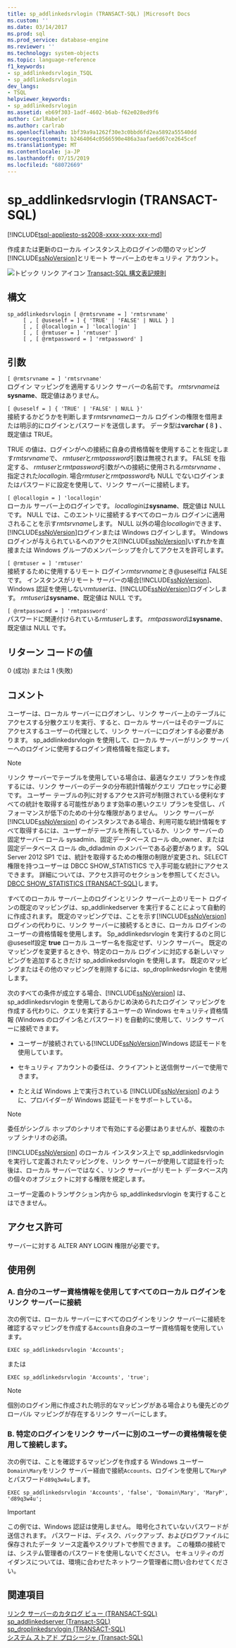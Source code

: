 ```yaml
---
title: sp_addlinkedsrvlogin (TRANSACT-SQL) |Microsoft Docs
ms.custom: ''
ms.date: 03/14/2017
ms.prod: sql
ms.prod_service: database-engine
ms.reviewer: ''
ms.technology: system-objects
ms.topic: language-reference
f1_keywords:
- sp_addlinkedsrvlogin_TSQL
- sp_addlinkedsrvlogin
dev_langs:
- TSQL
helpviewer_keywords:
- sp_addlinkedsrvlogin
ms.assetid: eb69f303-1adf-4602-b6ab-f62e028ed9f6
author: CarlRabeler
ms.author: carlrab
ms.openlocfilehash: 1bf39a9a1262f30e3c0bbd6fd2ea5892a55540dd
ms.sourcegitcommit: b2464064c0566590e486a3aafae6d67ce2645cef
ms.translationtype: MT
ms.contentlocale: ja-JP
ms.lasthandoff: 07/15/2019
ms.locfileid: "68072669"
---
```

# <a name="spaddlinkedsrvlogin-transact-sql"></a>sp_addlinkedsrvlogin (TRANSACT-SQL)
[!INCLUDE[tsql-appliesto-ss2008-xxxx-xxxx-xxx-md](../../includes/tsql-appliesto-ss2008-xxxx-xxxx-xxx-md.md)]

  作成または更新のローカル インスタンス上のログインの間のマッピング[!INCLUDE[ssNoVersion](../../includes/ssnoversion-md.md)]とリモート サーバー上のセキュリティ アカウント。  
  
 ![トピック リンク アイコン](../../database-engine/configure-windows/media/topic-link.gif "トピック リンク アイコン") [Transact-SQL 構文表記規則](../../t-sql/language-elements/transact-sql-syntax-conventions-transact-sql.md)  
  
## <a name="syntax"></a>構文  
  
```  
sp_addlinkedsrvlogin [ @rmtsrvname = ] 'rmtsrvname'   
     [ , [ @useself = ] { 'TRUE' | 'FALSE' | NULL } ]   
     [ , [ @locallogin = ] 'locallogin' ]   
     [ , [ @rmtuser = ] 'rmtuser' ]   
     [ , [ @rmtpassword = ] 'rmtpassword' ]   
```  
  
## <a name="arguments"></a>引数  
 `[ @rmtsrvname = ] 'rmtsrvname'`  
 ログイン マッピングを適用するリンク サーバーの名前です。 *rmtsrvname*は**sysname**、既定値はありません。  
  
 `[ @useself = ] { 'TRUE' | 'FALSE' | NULL }'`  
 接続するかどうかを判断します*rmtsrvname*ローカル ログインの権限を借用または明示的にログインとパスワードを送信します。 データ型は**varchar (** 8 **)** 、既定値は TRUE。  
  
 TRUE の値は、ログインがへの接続に自身の資格情報を使用することを指定します*rmtsrvname*で、 *rmtuser*と*rmtpassword*引数は無視されます。 FALSE を指定する、 *rmtuser*と*rmtpassword*引数がへの接続に使用される*rmtsrvname* 、指定された*locallogin*. 場合*rmtuser*と*rmtpassword*も NULL でないログインまたはパスワードに設定を使用して、リンク サーバーに接続します。  
  
 `[ @locallogin = ] 'locallogin'`  
 ローカル サーバー上のログインです。 *locallogin*は**sysname**、既定値は NULL です。 NULL では、このエントリに接続するすべてのローカル ログインに適用されることを示す*rmtsrvname*します。 NULL 以外の場合*locallogin*できます、[!INCLUDE[ssNoVersion](../../includes/ssnoversion-md.md)]ログインまたは Windows ログインします。 Windows ログインが与えられているへのアクセス[!INCLUDE[ssNoVersion](../../includes/ssnoversion-md.md)]いずれかを直接または Windows グループのメンバーシップを介してアクセスを許可します。  
  
 `[ @rmtuser = ] 'rmtuser'`  
 接続するために使用するリモート ログイン*rmtsrvname*とき@useselfは FALSE です。 インスタンスがリモート サーバーの場合[!INCLUDE[ssNoVersion](../../includes/ssnoversion-md.md)]、Windows 認証を使用しない*rmtuser*は、[!INCLUDE[ssNoVersion](../../includes/ssnoversion-md.md)]ログインします。 *rmtuser*は**sysname**、既定値は NULL です。  
  
 `[ @rmtpassword = ] 'rmtpassword'`  
 パスワードに関連付けられている*rmtuser*します。 *rmtpassword*は**sysname**、既定値は NULL です。  
  
## <a name="return-code-values"></a>リターン コードの値  
 0 (成功) または 1 (失敗)  
  
## <a name="remarks"></a>コメント  
 ユーザーは、ローカル サーバーにログオンし、リンク サーバー上のテーブルにアクセスする分散クエリを実行、すると、ローカル サーバーはそのテーブルにアクセスするユーザーの代理として、リンク サーバーにログオンする必要があります。 sp_addlinkedsrvlogin を使用して、ローカル サーバーがリンク サーバーへのログインに使用するログイン資格情報を指定します。  
  
> [!NOTE]  
>  リンク サーバーでテーブルを使用している場合は、最適なクエリ プランを作成するには、リンク サーバーのデータの分布統計情報がクエリ プロセッサに必要です。 ユーザー テーブルの列に対するアクセス許可が制限されている便利なすべての統計を取得する可能性があります効率の悪いクエリ プランを受信し、パフォーマンスが低下のための十分な権限がありません。 リンク サーバーが [!INCLUDE[ssNoVersion](../../includes/ssnoversion-md.md)] のインスタンスである場合、利用可能な統計情報をすべて取得するには、ユーザーがテーブルを所有しているか、リンク サーバーの固定サーバー ロール sysadmin、固定データベース ロール db_owner、または固定データベース ロール db_ddladmin のメンバーである必要があります。 SQL Server 2012 SP1 では、統計を取得するための権限の制限が変更され、SELECT 権限を持つユーザーは DBCC SHOW_STATISTICS で入手可能な統計にアクセスできます。 詳細については、アクセス許可のセクションを参照してください。 [DBCC SHOW_STATISTICS &#40;TRANSACT-SQL&#41;](../../t-sql/database-console-commands/dbcc-show-statistics-transact-sql.md)します。  
  
 すべてのローカル サーバー上のログインとリンク サーバー上のリモート ログインの既定のマッピングは、sp_addlinkedserver を実行することによって自動的に作成されます。 既定のマッピングでは、ことを示す[!INCLUDE[ssNoVersion](../../includes/ssnoversion-md.md)]ログインの代わりに、リンク サーバーに接続するときに、ローカル ログインのユーザーの資格情報を使用します。 Sp_addlinkedsrvlogin を実行するのと同じ@useself設定 **true** ローカル ユーザー名を指定せず、リンク サーバー。 既定のマッピングを変更するときや、特定のローカル ログインに対応する新しいマッピングを追加するときだけ sp_addlinkedsrvlogin を使用します。 既定のマッピングまたはその他のマッピングを削除するには、sp_droplinkedsrvlogin を使用します。  
  
 次のすべての条件が成立する場合、[!INCLUDE[ssNoVersion](../../includes/ssnoversion-md.md)] は、sp_addlinkedsrvlogin を使用してあらかじめ決められたログイン マッピングを作成する代わりに、クエリを実行するユーザーの Windows セキュリティ資格情報 (Windows のログイン名とパスワード) を自動的に使用して、リンク サーバーに接続できます。  
  
-   ユーザーが接続されている[!INCLUDE[ssNoVersion](../../includes/ssnoversion-md.md)]Windows 認証モードを使用しています。  
  
-   セキュリティ アカウントの委任は、クライアントと送信側サーバーで使用できます。  
  
-   たとえば Windows 上で実行されている [!INCLUDE[ssNoVersion](../../includes/ssnoversion-md.md)] のように、プロバイダーが Windows 認証モードをサポートしている。  
  
> [!NOTE]  
>  委任がシングル ホップのシナリオで有効にする必要はありませんが、複数のホップ シナリオの必須。  
  
 [!INCLUDE[ssNoVersion](../../includes/ssnoversion-md.md)] のローカル インスタンス上で sp_addlinkedsrvlogin を実行して定義されたマッピングを、リンク サーバーが使用して認証を行った後は、ローカル サーバーではなく、リンク サーバーがリモート データベース内の個々のオブジェクトに対する権限を規定します。  
  
 ユーザー定義のトランザクション内から sp_addlinkedsrvlogin を実行することはできません。  
  
## <a name="permissions"></a>アクセス許可  
 サーバーに対する ALTER ANY LOGIN 権限が必要です。  
  
## <a name="examples"></a>使用例  
  
### <a name="a-connecting-all-local-logins-to-the-linked-server-by-using-their-own-user-credentials"></a>A. 自分のユーザー資格情報を使用してすべてのローカル ログインをリンク サーバーに接続  
 次の例では、ローカル サーバーにすべてのログインをリンク サーバーに接続を確認するマッピングを作成する`Accounts`自身のユーザー資格情報を使用しています。  
  
```  
EXEC sp_addlinkedsrvlogin 'Accounts';  
```  
  
 または  
  
```  
EXEC sp_addlinkedsrvlogin 'Accounts', 'true';  
```  
  
> [!NOTE]  
>  個別のログイン用に作成された明示的なマッピングがある場合よりも優先どのグローバル マッピングが存在するリンク サーバーにします。  
  
### <a name="b-connecting-a-specific-login-to-the-linked-server-by-using-different-user-credentials"></a>B. 特定のログインをリンク サーバーに別のユーザーの資格情報を使用して接続します。  
 次の例では、ことを確認するマッピングを作成する Windows ユーザー`Domain\Mary`をリンク サーバー経由で接続`Accounts`、ログインを使用して`MaryP`とパスワード`d89q3w4u`します。  
  
```  
EXEC sp_addlinkedsrvlogin 'Accounts', 'false', 'Domain\Mary', 'MaryP', 'd89q3w4u';  
```  
  
> [!IMPORTANT]  
>  この例では、Windows 認証は使用しません。 暗号化されていないパスワードが送信されます。 パスワードは、ディスク、バックアップ、およびログファイルに保存されたデータ ソース定義やスクリプトで参照できます。 この種類の接続では、システム管理者のパスワードを使用しないでください。 セキュリティのガイダンスについては、環境に合わせたネットワーク管理者に問い合わせてください。  
  
## <a name="see-also"></a>関連項目  
 [リンク サーバーのカタログ ビュー &#40;TRANSACT-SQL&#41;](../../relational-databases/system-catalog-views/linked-servers-catalog-views-transact-sql.md)   
 [sp_addlinkedserver &#40;Transact-SQL&#41;](../../relational-databases/system-stored-procedures/sp-addlinkedserver-transact-sql.md)   
 [sp_droplinkedsrvlogin &#40;TRANSACT-SQL&#41;](../../relational-databases/system-stored-procedures/sp-droplinkedsrvlogin-transact-sql.md)   
 [システム ストアド プロシージャ &#40;Transact-SQL&#41;](../../relational-databases/system-stored-procedures/system-stored-procedures-transact-sql.md)  
  
  
